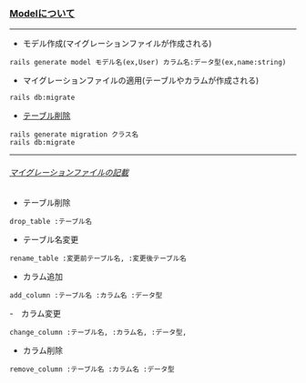 ### [Modelについて](https://qiita.com/macotok/items/a17a4b0d22db4e885678)
------------------------------------------------
- モデル作成(マイグレーションファイルが作成される)
```
rails generate model モデル名(ex,User) カラム名:データ型(ex,name:string)
```
- マイグレーションファイルの適用(テーブルやカラムが作成される)
```
rails db:migrate
```

- [テーブル削除](https://qiita.com/kanuu/items/a9223712ee0ff8d19d56~)
```
rails generate migration クラス名
rails db:migrate
```
-----------------------
###### [マイグレーションファイルの記載](https://qiita.com/zaru/items/cde2c46b6126867a1a64)
- テーブル削除
```
drop_table :テーブル名
```
- テーブル名変更
```
rename_table :変更前テーブル名, :変更後テーブル名
```
- カラム追加
```
add_column :テーブル名 :カラム名 :データ型
```
-　カラム変更
```
change_column :テーブル名, :カラム名, :データ型,
```
- カラム削除
```
remove_column :テーブル名 :カラム名 :データ型
```
